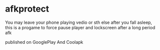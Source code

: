 # afkprotect
You may leave your phone playing vedio or sth else after you fall asleep, this is a progame to force pause player and lockscreen after a long period afk

published on GooglePlay And Coolapk